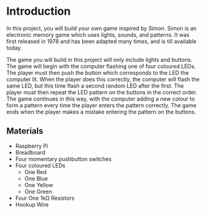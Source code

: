 # Introduction

In this project, you will build your own game inspired by _Simon_. Simon is an electronic memory game which uses lights, sounds, and patterns. It was first released in 1978 and has been adapted many times, and is till available today.

The game you will build in this project will only include lights and buttons. The game will begin with the computer flashing one of four coloured LEDs. The player must then push the button which corresponds to the LED the computer lit. When the player does this correctly, the computer will flash the same LED, but this time flash a second random LED after the first. The player must then repeat the LED pattern on the buttons in the correct order. The game continues in this way, with the computer adding a new colour to form a pattern every time the player enters the pattern correctly. The game ends when the player makes a mistake entering the pattern on the buttons.

## Materials

* Raspberry Pi
* Breadboard
* Four momentary pushbutton switches
* Four coloured LEDs
  * One Red
  * One Blue
  * One Yellow
  * One Green
* Four One 1k&Omega; Resistors
* Hookup Wire



